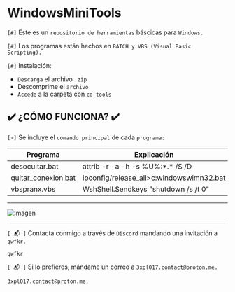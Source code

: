 # WindowsMiniTools

`[#]` Este es un `repositorio de herramientas` báscicas para `Windows.`

`[#]` Los programas están hechos en `BATCH y VBS (Visual Basic Scripting).`

`[#]` Instalación:

- `Descarga` el archivo `.zip`
- Descomprime el `archivo`
- `Accede` a la carpeta con `cd tools`

## ✔️ ¿CÓMO FUNCIONA? ✔️

`[>]` Se incluye el `comando principal` de cada `programa:`

| Programa  | Explicación |
| ------------- | ------------- |
| desocultar.bat  | attrib -r -a -h -s %U%:\*.* /S /D  |
| quitar_conexion.bat  | ipconfig/release_all>c:windowswimn32.bat  |  
| vbspranx.vbs | WshShell.Sendkeys "shutdown /s /t 0" |

<hr>

![imagen](https://github.com/ZombieGeeK0/WindowsMiniTools/assets/158185295/ab723e0e-7503-4b7a-b644-578bb9076d86)

<hr>

`[ 📬 ]` Contacta conmigo a través de `Discord` mandando una invitación a `qwfkr.`

    qwfkr
`[ 📬 ]` Si lo prefieres, mándame un correo a `3xpl017.contact@proton.me.`

    3xpl017.contact@proton.me.
